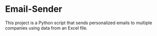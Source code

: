 # Email-Sender
This project is a Python script that sends personalized emails to multiple companies using data from an Excel file. 
